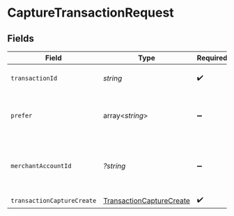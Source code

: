 # CaptureTransactionRequest


## Fields

| Field                                                     | Type                                                      | Required                                                  | Description                                               | Example                                                   |
| --------------------------------------------------------- | --------------------------------------------------------- | --------------------------------------------------------- | --------------------------------------------------------- | --------------------------------------------------------- |
| `transactionId`                                           | *string*                                                  | :heavy_check_mark:                                        | The ID of the transaction                                 | 7099948d-7286-47e4-aad8-b68f7eb44591                      |
| `prefer`                                                  | array<*string*>                                           | :heavy_minus_sign:                                        | The preferred resource type in the response.              | resource=transaction                                      |
| `merchantAccountId`                                       | *?string*                                                 | :heavy_minus_sign:                                        | The ID of the merchant account to use for this request.   | default                                                   |
| `transactionCaptureCreate`                                | [TransactionCaptureCreate](./TransactionCaptureCreate.md) | :heavy_check_mark:                                        | N/A                                                       |                                                           |